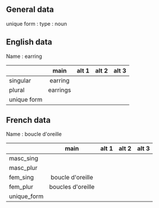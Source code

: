 ## General data

unique form :
type : noun

## English data

Name : earring

|             |   main   | alt 1 | alt 2 | alt 3 |
| :---------- | :------: | :---: | :---: | ----- |
| singular    | earring  |       |       |       |
| plural      | earrings |       |       |       |
| unique form |          |       |       |       |

## French data

Name : boucle d'oreille

|             |       main        | alt 1 | alt 2 | alt 3 |
| :---------- | :---------------: | :---: | :---: | :---: |
| masc_sing   |                   |       |       |       |
| masc_plur   |                   |       |       |       |
| fem_sing    | boucle d'oreille  |       |       |       |
| fem_plur    | boucles d'oreille |       |       |       |
| unique_form |                   |       |       |       |



